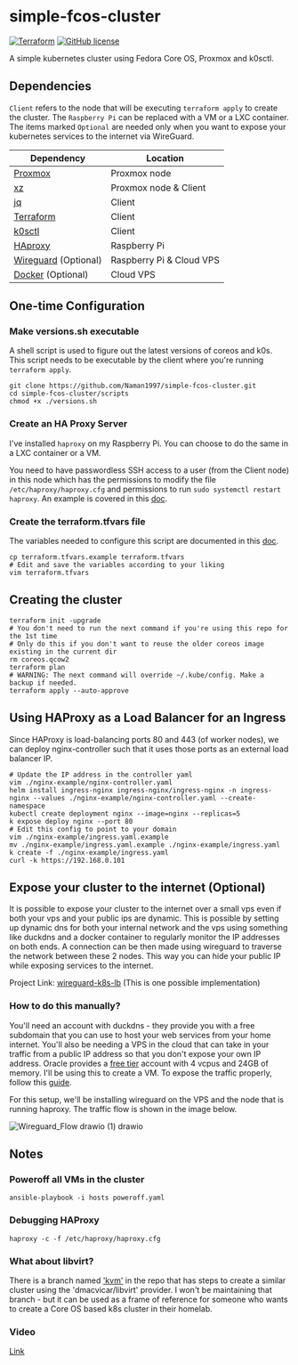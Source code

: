 # simple-fcos-cluster
[![Terraform](https://github.com/Naman1997/simple-fcos-cluster/actions/workflows/terraform.yml/badge.svg)](https://github.com/Naman1997/simple-fcos-cluster/actions/workflows/terraform.yml)
[![GitHub license](https://img.shields.io/github/license/Naereen/StrapDown.js.svg)](https://github.com/Naman1997/simple-fcos-cluster/blob/main/LICENSE)

A simple kubernetes cluster using Fedora Core OS, Proxmox and k0sctl.

## Dependencies

`Client` refers to the node that will be executing `terraform apply` to create the cluster. The `Raspberry Pi` can be replaced with a VM or a LXC container. The items marked `Optional` are needed only when you want to expose your kubernetes services to the internet via WireGuard.

| Dependency | Location |
| ------ | ------ |
| [Proxmox](https://www.proxmox.com/en/proxmox-ve) | Proxmox node |
| [xz](https://en.wikipedia.org/wiki/XZ_Utils) | Proxmox node & Client |
| [jq](https://stedolan.github.io/jq/) | Client |
| [Terraform](https://www.terraform.io/) | Client |
| [k0sctl](https://github.com/k0sproject/k0sctl) | Client |
| [HAproxy](http://www.haproxy.org/) | Raspberry Pi |
| [Wireguard](https://www.wireguard.com/) (Optional) | Raspberry Pi & Cloud VPS |
| [Docker](https://docs.docker.com/) (Optional) | Cloud VPS |

## One-time Configuration

### Make versions.sh executable

A shell script is used to figure out the latest versions of coreos and k0s. This script needs to be executable by the client where you're running `terraform apply`.

```
git clone https://github.com/Naman1997/simple-fcos-cluster.git
cd simple-fcos-cluster/scripts
chmod +x ./versions.sh
```

### Create an HA Proxy Server

I've installed `haproxy` on my Raspberry Pi. You can choose to do the same in a LXC container or a VM.

You need to have passwordless SSH access to a user (from the Client node) in this node which has the permissions to modify the file `/etc/haproxy/haproxy.cfg` and permissions to run `sudo systemctl restart haproxy`. An example is covered in this [doc](https://github.com/Naman1997/simple-fcos-cluster/blob/main/docs/HA_Proxy.md).


### Create the terraform.tfvars file

The variables needed to configure this script are documented in this [doc](https://github.com/Naman1997/simple-fcos-cluster/blob/main/docs/Variables.md).

```
cp terraform.tfvars.example terraform.tfvars
# Edit and save the variables according to your liking
vim terraform.tfvars
```


## Creating the cluster

```
terraform init -upgrade
# You don't need to run the next command if you're using this repo for the 1st time
# Only do this if you don't want to reuse the older coreos image existing in the current dir
rm coreos.qcow2
terraform plan
# WARNING: The next command will override ~/.kube/config. Make a backup if needed.
terraform apply --auto-approve
```

## Using HAProxy as a Load Balancer for an Ingress

Since HAProxy is load-balancing ports 80 and 443 (of worker nodes), we can deploy nginx-controller such that it uses those ports as an external load balancer IP.

```
# Update the IP address in the controller yaml
vim ./nginx-example/nginx-controller.yaml
helm install ingress-nginx ingress-nginx/ingress-nginx -n ingress-nginx --values ./nginx-example/nginx-controller.yaml --create-namespace
kubectl create deployment nginx --image=nginx --replicas=5
k expose deploy nginx --port 80
# Edit this config to point to your domain
vim ./nginx-example/ingress.yaml.example
mv ./nginx-example/ingress.yaml.example ./nginx-example/ingress.yaml
k create -f ./nginx-example/ingress.yaml
curl -k https://192.168.0.101
```

## Expose your cluster to the internet (Optional)

It is possible to expose your cluster to the internet over a small vps even if both your vps and your public ips are dynamic. This is possible by setting up dynamic dns for both your internal network and the vps using something like duckdns
and a docker container to regularly monitor the IP addresses on both ends. A connection can be then made using wireguard to traverse the network between these 2 nodes. This way you can hide your public IP while exposing services to the internet.

Project Link: [wireguard-k8s-lb](https://github.com/Naman1997/wireguard-k8s-lb) (This is one possible implementation)

### How to do this manually?

You'll need an account with duckdns - they provide you with a free subdomain that you can use to host your web services from your home internet. You'll also be needing a VPS in the cloud that can take in your traffic from a public IP address so that you don't expose your own IP address. Oracle provides a [free tier](https://www.oracle.com/in/cloud/free/) account with 4 vcpus and 24GB of memory. I'll be using this to create a VM. To expose the traffic properly, follow this [guide](https://github.com/Naman1997/simple-fcos-cluster/blob/main/docs/Wireguard_Setup.md).

For this setup, we'll be installing wireguard on the VPS and the node that is running haproxy. The traffic flow is shown in the image below.

![Wireguard_Flow drawio (1) drawio](https://user-images.githubusercontent.com/19908560/210160766-31491844-8ae0-41d9-b31c-7cfe5ee8669a.png)

## Notes

### Poweroff all VMs in the cluster

```
ansible-playbook -i hosts poweroff.yaml
```

### Debugging HAProxy

```
haproxy -c -f /etc/haproxy/haproxy.cfg
```

### What about libvirt?

There is a branch named ['kvm'](https://github.com/Naman1997/simple-fcos-cluster/tree/kvm) in the repo that has steps to create a similar cluster using the 'dmacvicar/libvirt' provider. I won't be maintaining that branch - but it can be used as a frame of reference for someone who wants to create a Core OS based k8s cluster in their homelab.

### Video

[Link](https://youtu.be/zdAQ3Llj3IU)
